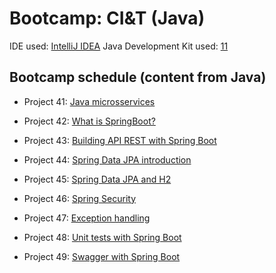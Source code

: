 # Bootcamp: CI&T (Java)

IDE used: [IntelliJ IDEA](https://www.jetbrains.com/idea/)
Java Development Kit used: [11](https://www.oracle.com/java/technologies/downloads/)

## Bootcamp schedule (content from Java)
- Project 41: [Java microsservices](https://github.com/jmmaraociandt/tc-hbtn-microsservicos_java/tree/main/0x00)

- Project 42: [What is SpringBoot?](https://github.com/jmmaraociandt/tc-hbtn-microsservicos_java/tree/main/0x01)

- Project 43: [Building API REST with Spring Boot](https://github.com/jmmaraociandt/tc-hbtn-microsservicos_java/tree/main/0x02)

- Project 44: [Spring Data JPA introduction](https://github.com/jmmaraociandt/tc-hbtn-microsservicos_java/tree/main/0x03)

- Project 45: [Spring Data JPA and H2](https://github.com/jmmaraociandt/tc-hbtn-microsservicos_java/tree/main/0x04)

- Project 46: [Spring Security](https://github.com/jmmaraociandt/tc-hbtn-microsservicos_java/tree/main/0x05)

- Project 47: [Exception handling](https://github.com/jmmaraociandt/tc-hbtn-microsservicos_java/tree/main/0x06)

- Project 48: [Unit tests with Spring Boot](https://github.com/jmmaraociandt/tc-hbtn-microsservicos_java/tree/main/0x07)

- Project 49: [Swagger with Spring Boot](https://github.com/jmmaraociandt/tc-hbtn-microsservicos_java/tree/main/0x08)